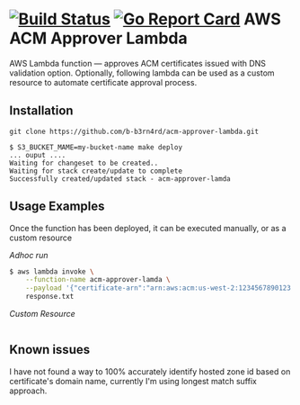 [![Build Status](https://travis-ci.org/b-b3rn4rd/acm-approver-lambda.svg?branch=master)](https://travis-ci.org/b-b3rn4rd/acm-approver-lambda) [![Go Report Card](https://goreportcard.com/badge/github.com/b-b3rn4rd/acm-approver-lambda)](https://goreportcard.com/report/github.com/b-b3rn4rd/acm-approver-lambda) AWS ACM Approver Lambda
=====================

AWS Lambda function &mdash; approves ACM certificates issued with DNS validation option.
Optionally, following lambda can be used as a custom resource to automate certificate approval process.

Installation
----------------------------
`git clone https://github.com/b-b3rn4rd/acm-approver-lambda.git`

```
$ S3_BUCKET_MAME=my-bucket-name make deploy
... ouput ....
Waiting for changeset to be created..
Waiting for stack create/update to complete
Successfully created/updated stack - acm-approver-lamda
```

Usage Examples
-----------------------------
Once the function has been deployed, it can be executed manually, or as a custom resource

*Adhoc run*
```bash
$ aws lambda invoke \
    --function-name acm-approver-lamda \
    --payload '{"certificate-arn":"arn:aws:acm:us-west-2:1234567890123:certificate/cb4c2da3-cc3d-4142-8177-04f519117b33", "ttl":30}' \
    response.txt
```

*Custom Resource*
```bash

```


Known issues
---------------------
I have not found a way to 100%  accurately identify hosted zone id based on certificate's domain name, currently I'm using longest match suffix approach.
